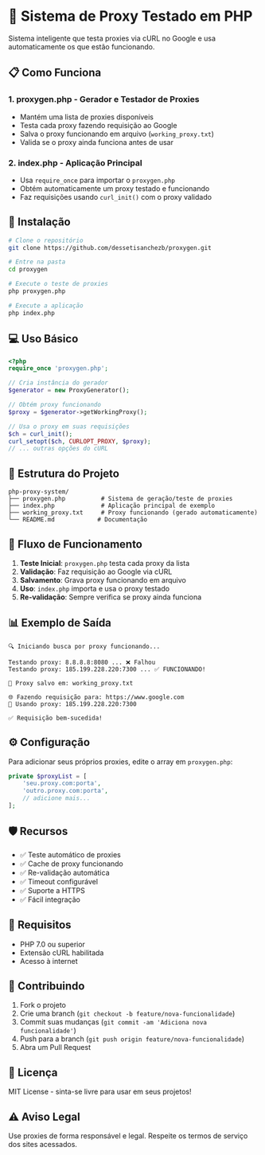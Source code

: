 # 🔄 Sistema de Proxy Testado em PHP

Sistema inteligente que testa proxies via cURL no Google e usa automaticamente os que estão funcionando.

## 📋 Como Funciona

### 1. **proxygen.php** - Gerador e Testador de Proxies
- Mantém uma lista de proxies disponíveis
- Testa cada proxy fazendo requisição ao Google
- Salva o proxy funcionando em arquivo (`working_proxy.txt`)
- Valida se o proxy ainda funciona antes de usar

### 2. **index.php** - Aplicação Principal
- Usa `require_once` para importar o `proxygen.php`
- Obtém automaticamente um proxy testado e funcionando
- Faz requisições usando `curl_init()` com o proxy validado

## 🚀 Instalação

```bash
# Clone o repositório
git clone https://github.com/dessetisanchezb/proxygen.git

# Entre na pasta
cd proxygen

# Execute o teste de proxies
php proxygen.php

# Execute a aplicação
php index.php
```

## 💻 Uso Básico

```php
<?php
require_once 'proxygen.php';

// Cria instância do gerador
$generator = new ProxyGenerator();

// Obtém proxy funcionando
$proxy = $generator->getWorkingProxy();

// Usa o proxy em suas requisições
$ch = curl_init();
curl_setopt($ch, CURLOPT_PROXY, $proxy);
// ... outras opções do cURL
```

## 📁 Estrutura do Projeto

```
php-proxy-system/
├── proxygen.php          # Sistema de geração/teste de proxies
├── index.php             # Aplicação principal de exemplo
├── working_proxy.txt     # Proxy funcionando (gerado automaticamente)
└── README.md            # Documentação
```

## 🔧 Fluxo de Funcionamento

1. **Teste Inicial**: `proxygen.php` testa cada proxy da lista
2. **Validação**: Faz requisição ao Google via cURL
3. **Salvamento**: Grava proxy funcionando em arquivo
4. **Uso**: `index.php` importa e usa o proxy testado
5. **Re-validação**: Sempre verifica se proxy ainda funciona

## 📊 Exemplo de Saída

```
🔍 Iniciando busca por proxy funcionando...

Testando proxy: 8.8.8.8:8080 ... ❌ Falhou
Testando proxy: 185.199.228.220:7300 ... ✅ FUNCIONANDO!

💾 Proxy salvo em: working_proxy.txt

🌐 Fazendo requisição para: https://www.google.com
🔄 Usando proxy: 185.199.228.220:7300

✅ Requisição bem-sucedida!
```

## ⚙️ Configuração

Para adicionar seus próprios proxies, edite o array em `proxygen.php`:

```php
private $proxyList = [
    'seu.proxy.com:porta',
    'outro.proxy.com:porta',
    // adicione mais...
];
```

## 🛡️ Recursos

- ✅ Teste automático de proxies
- ✅ Cache de proxy funcionando
- ✅ Re-validação automática
- ✅ Timeout configurável
- ✅ Suporte a HTTPS
- ✅ Fácil integração

## 📝 Requisitos

- PHP 7.0 ou superior
- Extensão cURL habilitada
- Acesso à internet

## 🤝 Contribuindo

1. Fork o projeto
2. Crie uma branch (`git checkout -b feature/nova-funcionalidade`)
3. Commit suas mudanças (`git commit -am 'Adiciona nova funcionalidade'`)
4. Push para a branch (`git push origin feature/nova-funcionalidade`)
5. Abra um Pull Request

## 📄 Licença

MIT License - sinta-se livre para usar em seus projetos!

## ⚠️ Aviso Legal

Use proxies de forma responsável e legal. Respeite os termos de serviço dos sites acessados.

